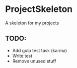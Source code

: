 # ProjectSkeleton
A skeleton for my projects

## TODO:
* Add gulp test task (karma)
* Write test
* Remove unused stuff
